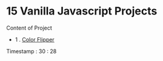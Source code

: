 # 15 Vanilla Javascript Projects

Content of Project

- 1 .  [Color Flipper](../01-color-flipper/ReadMe.md)




Timestamp : 30 : 28 
